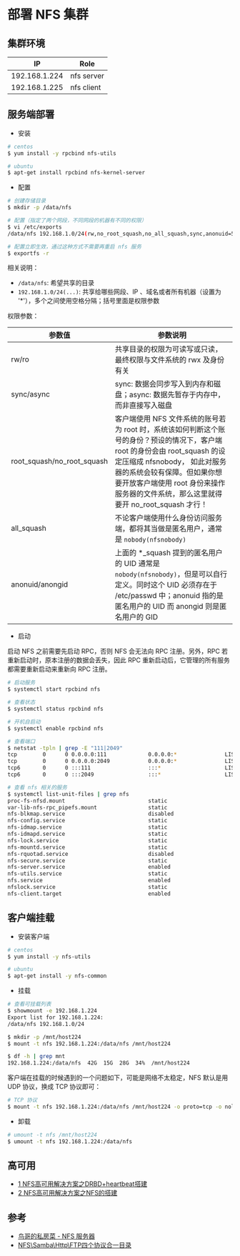 # 部署 NFS 集群

## 集群环境

| IP            | Role       |
| ------------- | ---------- |
| 192.168.1.224 | nfs server |
| 192.168.1.225 | nfs client |

## 服务端部署

* 安装

```sh
# centos
$ yum install -y rpcbind nfs-utils

# ubuntu
$ apt-get install rpcbind nfs-kernel-server
```

* 配置

```sh
# 创建存储目录
$ mkdir -p /data/nfs

# 配置（指定了两个网段，不同网段的机器有不同的权限）
$ vi /etc/exports
/data/nfs 192.168.1.0/24(rw,no_root_squash,no_all_squash,sync,anonuid=501,anongid=501) 192.168.5.0/24(rw)

# 配置立即生效，通过这种方式不需要再重启 nfs 服务
$ exportfs -r
```

相关说明：

* `/data/nfs`: 希望共享的目录
* `192.168.1.0/24(...)`: 共享给哪些网段、IP 、域名或者所有机器（设置为 '*'），多个之间使用空格分隔；括号里面是权限参数

权限参数：

| 参数值                     | 参数说明                                                                                                                                                                                                                                                                            |
| -------------------------- | ----------------------------------------------------------------------------------------------------------------------------------------------------------------------------------------------------------------------------------------------------------------------------------- |
| rw/ro                      | 共享目录的权限为可读写或只读，最终权限与文件系统的 rwx 及身份有关                                                                                                                                                                                                                   |
| sync/async                 | sync: 数据会同步写入到内存和磁盘；async: 数据先暂存于内存中，而非直接写入磁盘                                                                                                                                                                                                       |
| root_squash/no_root_squash | 客户端使用 NFS 文件系统的账号若为 root 时，系统该如何判断这个账号的身份？预设的情况下，客户端 root 的身份会由 root_squash 的设定压缩成 nfsnobody， 如此对服务器的系统会较有保障。但如果你想要开放客户端使用 root 身份来操作服务器的文件系统，那么这里就得要开 no_root_squash 才行！ |
| all_squash                 | 不论客户端使用什么身份访问服务端，都将其当做是匿名用户，通常是 `nobody(nfsnobody)`                                                                                                                                                                                                  |
| anonuid/anongid            | 上面的 *_squash 提到的匿名用户的 UID 通常是 `nobody(nfsnobody)`，但是可以自行定义。同时这个 UID 必须存在于 /etc/passwd 中；anonuid 指的是匿名用户的 UID 而 anongid 则是匿名用户的 GID                                                                                               |

* 启动

启动 NFS 之前需要先启动 RPC，否则 NFS 会无法向 RPC 注册。另外，RPC 若重新启动时，原本注册的数据会丢失，因此 RPC 重新启动后，它管理的所有服务都需要重新启动来重新向 RPC 注册。

```sh
# 启动服务
$ systemctl start rpcbind nfs

# 查看状态
$ systemctl status rpcbind nfs

# 开机自启动
$ systemctl enable rpcbind nfs

# 查看端口
$ netstat -tpln | grep -E "111|2049"
tcp        0      0 0.0.0.0:111             0.0.0.0:*               LISTEN      1/systemd
tcp        0      0 0.0.0.0:2049            0.0.0.0:*               LISTEN      -
tcp6       0      0 :::111                  :::*                    LISTEN      1/systemd
tcp6       0      0 :::2049                 :::*                    LISTEN      -

# 查看 nfs 相关的服务
$ systemctl list-unit-files | grep nfs
proc-fs-nfsd.mount                          static
var-lib-nfs-rpc_pipefs.mount                static
nfs-blkmap.service                          disabled
nfs-config.service                          static
nfs-idmap.service                           static
nfs-idmapd.service                          static
nfs-lock.service                            static
nfs-mountd.service                          static
nfs-rquotad.service                         disabled
nfs-secure.service                          static
nfs-server.service                          enabled
nfs-utils.service                           static
nfs.service                                 enabled
nfslock.service                             static
nfs-client.target                           enabled
```

## 客户端挂载

* 安装客户端

```sh
# centos
$ yum install -y nfs-utils

# ubuntu
$ apt-get install -y nfs-common
```

* 挂载

```sh
# 查看可挂载列表
$ showmount -e 192.168.1.224
Export list for 192.168.1.224:
/data/nfs 192.168.1.0/24

$ mkdir -p /mnt/host224
$ mount -t nfs 192.168.1.224:/data/nfs /mnt/host224

$ df -h | grep mnt
192.168.1.224:/data/nfs  42G  15G  28G  34%  /mnt/host224
```

客户端在挂载的时候遇到的一个问题如下，可能是网络不太稳定，NFS 默认是用 UDP 协议，换成 TCP 协议即可：

```sh
# TCP 协议
$ mount -t nfs 192.168.1.224:/data/nfs /mnt/host224 -o proto=tcp -o nolock
```

* 卸载

```sh
# umount -t nfs /mnt/host224
$ umount -t nfs 192.168.1.224:/data/nfs
```

## 高可用

* [1 NFS高可用解决方案之DRBD+heartbeat搭建](http://www.cnblogs.com/liaojiafa/p/6129499.html)
* [2 NFS高可用解决方案之NFS的搭建](http://www.cnblogs.com/liaojiafa/p/6129514.html)

## 参考

* [鸟哥的私房菜 - NFS 服务器](http://cn.linux.vbird.org/linux_server/0330nfs.php)
* [NFS\Samba\Http\FTP四个协议合一目录](https://jingyan.baidu.com/article/73c3ce280d83f2e50343d917.html)